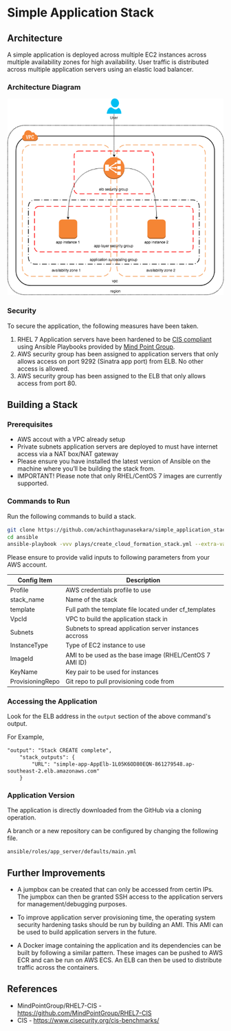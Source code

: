 # Simple Application Stack

## Architecture

A simple application is deployed across multiple EC2 instances across multiple availability zones for high availability. User traffic is distributed across multiple application servers using an elastic load balancer.

### Architecture Diagram

![Simple Application Architecture](images/simple-application.png "Simple Application Architecture")

### Security

To secure the application, the following measures have been taken.

1.	RHEL 7 Application servers have been hardened to be [CIS compliant](https://www.cisecurity.org/cis-benchmarks/) using Ansible Playbooks provided by [Mind Point Group](https://github.com/MindPointGroup/RHEL7-CIS).
2.	AWS security group has been assigned to application servers that only allows access on port 9292 (Sinatra app port) from ELB. No other access is allowed.
3.	AWS security group has been assigned to the ELB that only allows access from port 80.

## Building a Stack

### Prerequisites

* AWS accout with a VPC already setup
* Private subnets application servers are deployed to must have internet access via a NAT box/NAT gateway
* Please ensure you have installed the latest version of Ansible on the machine where you’ll be building the stack from.
* IMPORTANT! Please note that only RHEL/CentOS 7 images are currently supported.

### Commands to Run

Run the following commands to build a stack.

```bash
git clone https://github.com/achinthagunasekara/simple_application_stack.git
cd ansible
ansible-playbook -vvv plays/create_cloud_formation_stack.yml --extra-vars '{"profile": "archie-sandpit", "stack_name": "archie-simpe-application-stack-1", "template": "/Git_Workspace/simple_application_stack/cf_templates/simple_application_stack.yml", "template_parameters": {"VpcId": "vpc-123456", "Subnets": "subnet-123456", "InstanceType": "t2.micro", "ImageId": "ami-67589505", "KeyName": "archie-sandpit", "ProvisioningRepo": "https://github.com/achinthagunasekara/simple_application_stack.git"}}'
```

Please ensure to provide valid inputs to following parameters from your AWS account.

| Config Item | Description |
|--------------|-------------|
| Profile | AWS credentials profile to use |
| stack_name | Name of the stack |
| template | Full path the template file located under cf_templates |
| VpcId | VPC to build the application stack in |
| Subnets | Subnets to spread application server instances accross |
| InstanceType | Type of EC2 instance to use |
| ImageId | AMI to be used as the base image (RHEL/CentOS 7 AMI ID) |
| KeyName | Key pair to be used for instances |
| ProvisioningRepo | Git repo to pull provisioning code from |

### Accessing the Application

Look for the ELB address in the `output` section of the above command's output.

For Example,

```
"output": "Stack CREATE complete",
    "stack_outputs": {
        "URL": "simple-app-AppElb-1L05K6OD80EQN-861279548.ap-southeast-2.elb.amazonaws.com"
    }
```

### Application Version

The application is directly downloaded from the GitHub via a cloning operation.

A branch or a new repository can be configured by changing the following file.

```
ansible/roles/app_server/defaults/main.yml
```

## Further Improvements

* A jumpbox can be created that can only be accessed from certin IPs. The jumpbox can then be granted SSH access to the application servers for management/debugging purposes.

* To improve application server provisioning time, the operating system security hardening tasks should be run by building an AMI. This AMI can be used to build application servers in the future.

* A Docker image containing the application and its dependencies can be built by following a similar pattern. These images can be pushed to AWS ECR and can be run on AWS ECS. An ELB can then be used to distribute traffic across the containers.

## References 

* MindPointGroup/RHEL7-CIS - https://github.com/MindPointGroup/RHEL7-CIS
* CIS - https://www.cisecurity.org/cis-benchmarks/
